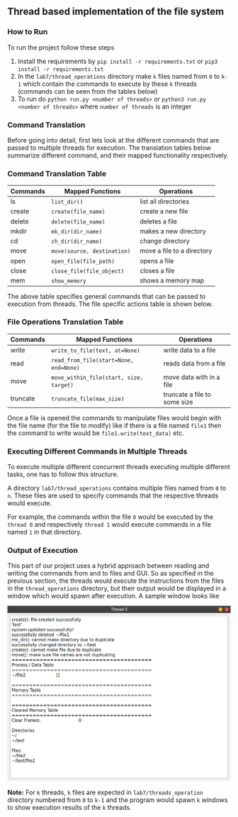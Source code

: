 ## Thread based implementation of the file system

### How to Run
To run the project follow these steps
1. Install the requirements by `pip install -r requirements.txt` or `pip3 install -r requirements.txt`
2. In the `lab7/thread_operations` directory make `k` files named from `0` to `k-1` which contain the commands to execute by these `k` threads (commands can be seen from the tables below)
3. To run do `python run.py <number of threads>` or `python3 run.py <number of threads>` where `number of threads` is an integer 

### Command Translation
Before going into detail, first lets look at the different commands that are passed to multiple threads for execution.
The translation tables below summarize different command, and their mapped functionality respectively.

### Command Translation Table
| Commands | Mapped Functions          | Operations                 |
| -------- | ------------------------- | -------------------------- |
| ls       | `list_dir()`              | list all directories       |
| create   | `create(file_name)`         | create a new file          |
| delete   | `delete(file_name)        ` | deletes a file             |
| mkdir    | `mk_dir(dir_name)         ` | makes a new directory      |
| cd       | `ch_dir(dir_name)          `| change directory           |
| move     | `move(source, destination)` | move a file to a directory |
| open     | `open_file(file_path)    `  | opens a file               |
| close    | `close_file(file_object)`   | closes a file              |
| mem      | `show_memory`               | shows a memory map         |

The above table specifies general commands that can be passed to execution from threads. The file specific actions table is shown below.


### File Operations Translation Table
| Commands | Mapped Functions                      | Operations                   |
| -------- | ------------------------------------- | ---------------------------- |
| write    | `write_to_file(text, at=None)         ` | write data to a file         |
| read     | `read_from_file(start=None, end=None) ` | reads data from a file       |
| move     | `move_within_file(start, size, target)` | move data with in a file     |
| truncate | `truncate_file(max_size) `              | truncate a file to some size |

Once a file is opened the commands to manipulate files would begin with the file name (for the file to modify) like if there is a file named `file1` then the command to write would be `file1.write(text_data)` etc.


### Executing Different Commands in Multiple Threads
To execute multiple different concurrent threads executing multiple different tasks, one has to follow this structure.

A directory `lab7/thread_operations` contains multiple files named from `0` to `n`. These files are used to specify commands that the respective threads would execute.

For example, the commands within the file `0` would be executed by the `thread 0` and respectively `thread 1` would execute commands in a file named `1` in that directory.

### Output of Execution
This part of our project uses a hybrid approach between reading and writing the commands from and to files and GUI. So as specified in the previous section, the threads would execute the instructions from the files
in the `thread_operations` directory, but their output would be displayed in a window which would spawn after execution. A sample window looks like


![Output Window for Threads](../static/project_00.png)


**Note:** For `k` threads, `k` files are expected in `lab7/threads_operation` directory numbered from `0` to `k-1` and the program would spawn `k` windows to show execution results of the `k` threads.